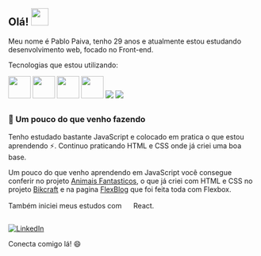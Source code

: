 ## Olá! <img src="https://img.icons8.com/emoji/48/000000/waving-hand-light-skin-tone.png" height="35" width="35"/>

Meu nome é Pablo Paiva, tenho 29 anos e atualmente estou estudando desenvolvimento web, focado no Front-end.

Tecnologias que estou utilizando:

<img src="https://cdn.jsdelivr.net/gh/devicons/devicon/icons/html5/html5-original-wordmark.svg" height="45" width="45"/>    <img src="https://cdn.jsdelivr.net/gh/devicons/devicon/icons/css3/css3-original-wordmark.svg" height="45" width="45"/>    <img src="https://cdn.jsdelivr.net/gh/devicons/devicon/icons/javascript/javascript-original.svg" height="45" width="45"/>    <img src="https://cdn.jsdelivr.net/gh/devicons/devicon/icons/react/react-original-wordmark.svg" height="45" width="45"/>    <img src="https://img.icons8.com/ios-filled/50/000000/github.png"/>    <img src="https://img.icons8.com/color/48/000000/visual-studio-code-2019.png"/>

##

### 🧐 Um pouco do que venho fazendo

Tenho estudado bastante JavaScript e colocado em pratica o que estou aprendendo ⚡. Continuo praticando HTML e CSS onde já criei uma boa base. 

Um pouco do que venho aprendendo em JavaScript você consegue conferir no projeto [Animais Fantasticos](https://github.com/pablohpaiva22/animais-fantasticos), o que já criei com HTML e CSS no projeto [Bikcraft](https://github.com/pablohpaiva22/bikcraft) e na pagina [FlexBlog](https://github.com/pablohpaiva22/flexblog) que foi feita toda com Flexbox.

Também iniciei meus estudos com <img src="https://img.icons8.com/color/48/000000/react-native.png" width="16"  heigth="16"/> React.

##

<a href="https://www.linkedin.com/in/pablo-paiva-19628ba4/" target="_blank"><img alt="LinkedIn" src="https://img.shields.io/badge/linkedin-%230077B5.svg?&style=for-the-badge&logo=linkedin&logoColor=white" /></a>

Conecta comigo lá! 😄
